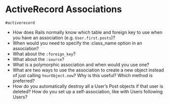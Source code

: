 # ActiveRecord Associations
`#activerecord`


* How does Rails normally know which table and foreign key to use when you have an association (e.g. `User.first.posts`)?
* When would you need to specify the :class_name option in an association?
* What about the `:foreign_key`?
* What about the `:source`?
* What is a polymorphic association and when would you use one?
* What are two ways to use the association to create a new object instead of just calling `YourObject.new`? Why is this useful? Which method is preferred?
* How do you automatically destroy all a User’s Post objects if that user is deleted?
How do you set up a self-association, like with Users following Users?